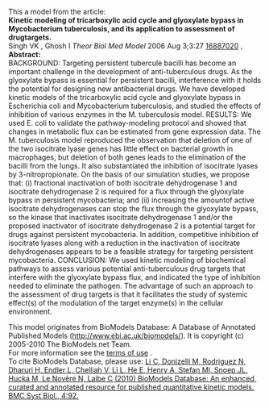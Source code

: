 

This a model from the article:  
**Kinetic modeling of tricarboxylic acid cycle and glyoxylate bypass in Mycobacterium tuberculosis, and its application to assessment of drugtargets.**   
Singh VK , Ghosh I _Theor Biol Med Model_ 2006 Aug 3;3:27
[16887020](http://www.ncbi.nlm.nih.gov/pubmed/16887020) ,  
**Abstract:**   
BACKGROUND: Targeting persistent tubercule bacilli has become an important
challenge in the development of anti-tuberculous drugs. As the glyoxylate
bypass is essential for persistent bacilli, interference with it holds the
potential for designing new antibacterial drugs. We have developed kinetic
models of the tricarboxylic acid cycle and glyoxylate bypass in Escherichia
coli and Mycobacterium tuberculosis, and studied the effects of inhibition of
various enzymes in the M. tuberculosis model. RESULTS: We used E. coli to
validate the pathway-modeling protocol and showed that changes in metabolic
flux can be estimated from gene expression data. The M. tuberculosis model
reproduced the observation that deletion of one of the two isocitrate lyase
genes has little effect on bacterial growth in macrophages, but deletion of
both genes leads to the elimination of the bacilli from the lungs. It also
substantiated the inhibition of isocitrate lyases by 3-nitropropionate. On the
basis of our simulation studies, we propose that: (i) fractional inactivation
of both isocitrate dehydrogenase 1 and isocitrate dehydrogenase 2 is required
for a flux through the glyoxylate bypass in persistent mycobacteria; and (ii)
increasing the amountof active isocitrate dehydrogenases can stop the flux
through the glyoxylate bypass, so the kinase that inactivates isocitrate
dehydrogenase 1 and/or the proposed inactivator of isocitrate dehydrogenase 2
is a potential target for drugs against persistent mycobacteria. In addition,
competitive inhibition of isocitrate lyases along with a reduction in the
inactivation of isocitrate dehydrogenases appears to be a feasible strategy
for targeting persistent mycobacteria. CONCLUSION: We used kinetic modeling of
biochemical pathways to assess various potential anti-tuberculous drug targets
that interfere with the glyoxylate bypass flux, and indicated the type of
inhibition needed to eliminate the pathogen. The advantage of such an approach
to the assessment of drug targets is that it facilitates the study of systemic
effect(s) of the modulation of the target enzyme(s) in the cellular
environment.

This model originates from BioModels Database: A Database of Annotated
Published Models (http://www.ebi.ac.uk/biomodels/). It is copyright (c)
2005-2010 The BioModels.net Team.  
For more information see the [terms of
use](http://www.ebi.ac.uk/biomodels/legal.html) .  
To cite BioModels Database, please use: [Li C, Donizelli M, Rodriguez N,
Dharuri H, Endler L, Chelliah V, Li L, He E, Henry A, Stefan MI, Snoep JL,
Hucka M, Le Novère N, Laibe C (2010) BioModels Database: An enhanced, curated
and annotated resource for published quantitative kinetic models. BMC Syst
Biol., 4:92.](http://www.ncbi.nlm.nih.gov/pubmed/20587024)

